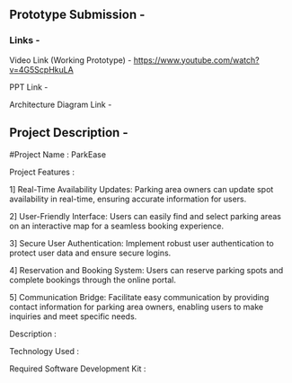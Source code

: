 ## Prototype Submission - 

### Links -

Video Link (Working Prototype) - https://www.youtube.com/watch?v=4G5ScpHkuLA 

PPT Link - 

Architecture Diagram Link - 


## Project Description - 

#Project Name : ParkEase

Project Features :

  1] Real-Time Availability Updates: Parking area owners can update spot availability in real-time, ensuring accurate information for users.

  2] User-Friendly Interface: Users can easily find and select parking areas on an interactive map for a seamless booking experience.

  3] Secure User Authentication: Implement robust user authentication to protect user data and ensure secure logins.

  4] Reservation and Booking System: Users can reserve parking spots and complete bookings through the online portal.

  5] Communication Bridge: Facilitate easy communication by providing contact information for parking area owners, enabling users to make inquiries and meet specific needs.

Description : 

Technology Used :

Required Software Development Kit :





